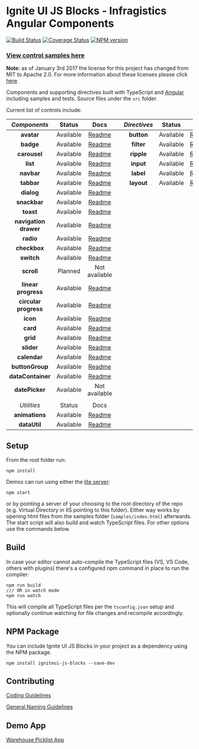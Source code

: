 # Ignite UI JS Blocks -  Infragistics Angular Components

[![Build Status](https://travis-ci.org/IgniteUI/igniteui-js-blocks.svg?branch=master)](https://travis-ci.org/IgniteUI/igniteui-js-blocks)
[![Coverage Status](https://coveralls.io/repos/github/IgniteUI/igniteui-js-blocks/badge.svg?branch=master)](https://coveralls.io/github/IgniteUI/igniteui-js-blocks?branch=master)
[![NPM version](https://img.shields.io/npm/v/igniteui-js-blocks.svg?style=flat)](https://www.npmjs.com/package/igniteui-js-blocks)

### [**View control samples here**](http://139.59.168.161/demos)

**Note:** as of January 3rd 2017 the license for this project has changed from MIT to Apache 2.0. For more information about these licenses please click [here](http://choosealicense.com/licenses/)

Components and supporting directives built with TypeScript and [Angular](https://angular.io/)
including samples and tests. Source files under the `src` folder.

Current list of controls include:

| *Components*          | Status    | Docs                                                                                                             |     | *Directives* | Status    | Docs                                                                                                 |   |
| :-------------------: | :-------: | :--------------------------------------------------------------------------------------------------------------: | :-: | :----------: | :-------: | :--------------------------------------------------------------------------------------------------: | - |
|      **avatar**       | Available |            [Readme](https://github.com/IgniteUI/igniteui-js-blocks/blob/master/src/avatar/README.md)             |     |  **button**  | Available |      [Readme](https://github.com/IgniteUI/igniteui-js-blocks/blob/master/src/button/README.md)       |   |
|       **badge**       | Available |             [Readme](https://github.com/IgniteUI/igniteui-js-blocks/blob/master/src/badge/README.md)             |     |  **filter**  | Available | [Readme](https://github.com/IgniteUI/igniteui-js-blocks/blob/master/src/directives/README-FILTER.md) |   |
|     **carousel**      | Available |           [Readme](https://github.com/IgniteUI/igniteui-js-blocks/blob/master/src/carousel/README.md)            |     |  **ripple**  | Available | [Readme](https://github.com/IgniteUI/igniteui-js-blocks/blob/master/src/directives/README-RIPPLE.md) |   |
|       **list**        | Available |             [Readme](https://github.com/IgniteUI/igniteui-js-blocks/blob/master/src/list/README.md)              |     |  **input**   | Available |       [Readme](https://github.com/IgniteUI/igniteui-js-blocks/blob/master/src/input/README.md)       |   |
|      **navbar**       | Available |            [Readme](https://github.com/IgniteUI/igniteui-js-blocks/blob/master/src/navbar/README.md)             |     |  **label**   | Available |       [Readme](https://github.com/IgniteUI/igniteui-js-blocks/blob/master/src/label/README.md)       |   |
|      **tabbar**       | Available |            [Readme](https://github.com/IgniteUI/igniteui-js-blocks/blob/master/src/tabbar/README.md)             |     |  **layout**  | Available |      [Readme](https://github.com/IgniteUI/igniteui-js-blocks/blob/master/src/layout/README.md)       |   |
|      **dialog**       | Available |            [Readme](https://github.com/IgniteUI/igniteui-js-blocks/blob/master/src/dialog/README.md)             |     |              |           |                                                                                                      |   |
|     **snackbar**      | Available |           [Readme](https://github.com/IgniteUI/igniteui-js-blocks/blob/master/src/snackbar/README.md)            |     |              |           |                                                                                                      |   |
|       **toast**       | Available |             [Readme](https://github.com/IgniteUI/igniteui-js-blocks/blob/master/src/toast/README.md)             |     |              |           |                                                                                                      |   |
| **navigation drawer** | Available |       [Readme](https://github.com/IgniteUI/igniteui-js-blocks/blob/master/src/navigation-drawer/README.md)       |     |              |           |                                                                                                      |   |
|       **radio**       | Available |             [Readme](https://github.com/IgniteUI/igniteui-js-blocks/blob/master/src/radio/README.md)             |     |              |           |                                                                                                      |   |
|     **checkbox**      | Available |           [Readme](https://github.com/IgniteUI/igniteui-js-blocks/blob/master/src/checkbox/README.md)            |     |              |           |                                                                                                      |   |
|      **switch**       | Available |            [Readme](https://github.com/IgniteUI/igniteui-js-blocks/blob/master/src/switch/README.md)             |     |              |           |                                                                                                      |   |
|      **scroll**       |  Planned  |                                                  Not available                                                   |     |              |           |                                                                                                      |   |
|  **linear progress**  | Available |          [Readme](https://github.com/IgniteUI/igniteui-js-blocks/blob/master/src/progressbar/README.md)          |     |              |           |                                                                                                      |   |
| **circular progress** | Available |          [Readme](https://github.com/IgniteUI/igniteui-js-blocks/blob/master/src/progressbar/README.md)          |     |              |           |                                                                                                      |   |
|       **icon**        | Available |             [Readme](https://github.com/IgniteUI/igniteui-js-blocks/tree/master/src/icon/README.md)              |     |              |           |                                                                                                      |   |
|       **card**        | Available |             [Readme](https://github.com/IgniteUI/igniteui-js-blocks/blob/master/src/card/README.md)              |     |              |           |                                                                                                      |   |
|       **grid**        | Available |             [Readme](https://github.com/IgniteUI/igniteui-js-blocks/blob/master/src/grid/README.md)              |     |              |           |                                                                                                      |   |
|      **slider**       | Available |            [Readme](https://github.com/IgniteUI/igniteui-js-blocks/blob/master/src/slider/README.md)             |     |              |           |                                                                                                      |   |
|     **calendar**      | Available |           [Readme](https://github.com/IgniteUI/igniteui-js-blocks/tree/master/src/calendar/README.md)            |     |              |           |                                                                                                      |   |
|    **buttonGroup**    | Available |          [Readme](https://github.com/IgniteUI/igniteui-js-blocks/blob/master/src/buttonGroup/README.md)          |     |              |           |                                                                                                      |   |
|   **dataContainer**   | Available | [Readme](https://github.com/IgniteUI/igniteui-js-blocks/blob/master/src/data-operations/README-DATACONTAINER.md) |     |              |           |                                                                                                      |   |
|    **datePicker**     | Available |                                                  Not available                                                   |     |              |           |                                                                                                      |   |
|                       |           |                                                                                                                  |     |              |           |                                                                                                      |   |
|      *Utilities*      |  Status   |                                                       Docs                                                       |     |              |           |                                                                                                      |   |
|    **animations**     | Available |          [Readme](https://github.com/IgniteUI/igniteui-js-blocks/blob/master/src/animations/README.md)           |     |              |           |                                                                                                      |   |
|     **dataUtil**      | Available |   [Readme](https://github.com/IgniteUI/igniteui-js-blocks/blob/master/src/data-operations/README-DATAUTIL.md)    |     |              |           |                                                                                                      |   |

## Setup
From the root folder run:

```
npm install
```

Demos can run using either the [lite server](https://github.com/johnpapa/lite-server):
```
npm start
```
or by pointing a server of your choosing to the root directory of the repo (e.g. Virtual Directory in IIS pointing to this folder).
Either way works by opening html files from the samples folder (`samples/index.html`) afterwards.
The start script will also build and watch TypeScript files. For other options use the commands below.

## Build

In case your editor cannot auto-compile the TypeScript files (VS, VS Code, others with plugins)
there's a configured npm command in place to run the compiler:
```
npm run build
/// OR in watch mode
npm run watch
```
This will compile all TypeScript files per the `tsconfig.json` setup and optionally continue watching for
file changes and recompile accordingly.

## NPM Package

You can include Ignite UI JS Blocks in your project as a dependency using the NPM package.

`npm install igniteui-js-blocks --save-dev`

## Contributing
[Coding Guidelines](../../wiki//Coding-guidelines-for-Ignite-UI-JS-Blocks)

[General Naming Guidelines](../../wiki//General-Naming-Guidelines-for-Ignite-UI-JS-Blocks)

## Demo App
[Warehouse Picklist App](https://github.com/IgniteUI/warehouse-js-blocks)
